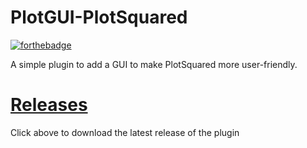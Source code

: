 # PlotGUI-PlotSquared
[![forthebadge](http://forthebadge.com/images/badges/built-with-love.svg)](http://forthebadge.com)

A simple plugin to add a GUI to make PlotSquared more user-friendly.

# [Releases](https://github.com/PaddyWagon/PlotGUI-PlotSquared/releases)
Click above to download the latest release of the plugin 

